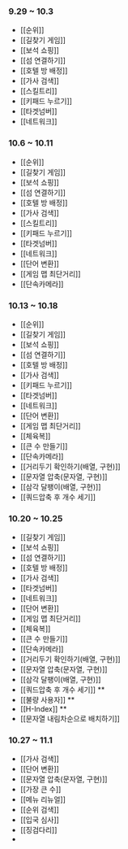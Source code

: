 ### 9.29 ~ 10.3
 - [[순위]]
- [[길찾기 게임]]
- [[보석 쇼핑]]
- [[섬 연결하기]]
- [[호텔 방 배정]]
- [[가사 검색]]
- [[스킬트리]]
- [[키패드 누르기]]
- [[타겟넘버]]
- [[네트워크]]

### 10.6 ~ 10.11
- [[순위]]
- [[길찾기 게임]]
- [[보석 쇼핑]]
- [[섬 연결하기]]
- [[호텔 방 배정]]
- [[가사 검색]]
- [[스킬트리]]
- [[키패드 누르기]]
- [[타겟넘버]]
- [[네트워크]]
- [[단어 변환]]
- [[게임 맵 최단거리]]
- [[단속카메라]]

### 10.13 ~ 10.18
- [[순위]]
- [[길찾기 게임]]
- [[보석 쇼핑]]
- [[섬 연결하기]]
- [[호텔 방 배정]]
- [[가사 검색]]
- [[키패드 누르기]]
- [[타겟넘버]]
- [[네트워크]]
- [[단어 변환]]
- [[게임 맵 최단거리]]
- [[체육복]]
- [[큰 수 만들기]]
- [[단속카메라]]
- [[거리두기 확인하기(배열, 구현)]]
- [[문자열 압축(문자열, 구현)]]
- [[삼각 달팽이(배열, 구현)]]
- [[쿼드압축 후 개수 세기]]

### 10.20 ~ 10.25
- [[길찾기 게임]]
- [[보석 쇼핑]]
- [[섬 연결하기]]
- [[호텔 방 배정]]
- [[가사 검색]]
- [[타겟넘버]]
- [[네트워크]]
- [[단어 변환]]
- [[게임 맵 최단거리]]
- [[체육복]]
- [[큰 수 만들기]]
- [[단속카메라]]
- [[거리두기 확인하기(배열, 구현)]]
- [[문자열 압축(문자열, 구현)]]
- [[삼각 달팽이(배열, 구현)]]
- [[쿼드압축 후 개수 세기]] **
- [[불량 사용자]] **
- [[H-Index]] **
- [[문자열 내림차순으로 배치하기]]

### 10.27 ~ 11.1
- [[가사 검색]]
- [[단어 변환]]
- [[문자열 압축(문자열, 구현)]]
- [[가장 큰 수]]
- [[메뉴 리뉴얼]]
- [[순위 검색]]
- [[입국 심사]]
- [[징검다리]]
- 